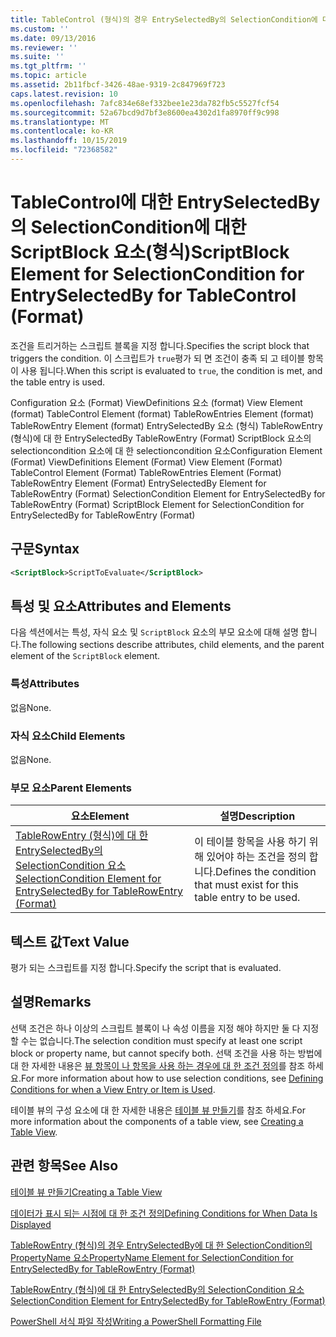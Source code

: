 ```yaml
---
title: TableControl (형식)의 경우 EntrySelectedBy의 SelectionCondition에 대 한 ScriptBlock 요소 | Microsoft Docs
ms.custom: ''
ms.date: 09/13/2016
ms.reviewer: ''
ms.suite: ''
ms.tgt_pltfrm: ''
ms.topic: article
ms.assetid: 2b11fbcf-3426-48ae-9319-2c847969f723
caps.latest.revision: 10
ms.openlocfilehash: 7afc834e68ef332bee1e23da782fb5c5527fcf54
ms.sourcegitcommit: 52a67bcd9d7bf3e8600ea4302d1fa8970ff9c998
ms.translationtype: MT
ms.contentlocale: ko-KR
ms.lasthandoff: 10/15/2019
ms.locfileid: "72368582"
---
```

# <a name="scriptblock-element-for-selectioncondition-for-entryselectedby-for-tablecontrol-format"></a><span data-ttu-id="17a77-102">TableControl에 대한 EntrySelectedBy의 SelectionCondition에 대한 ScriptBlock 요소(형식)</span><span class="sxs-lookup"><span data-stu-id="17a77-102">ScriptBlock Element for SelectionCondition for EntrySelectedBy for TableControl (Format)</span></span>

<span data-ttu-id="17a77-103">조건을 트리거하는 스크립트 블록을 지정 합니다.</span><span class="sxs-lookup"><span data-stu-id="17a77-103">Specifies the script block that triggers the condition.</span></span> <span data-ttu-id="17a77-104">이 스크립트가 `true`평가 되 면 조건이 충족 되 고 테이블 항목이 사용 됩니다.</span><span class="sxs-lookup"><span data-stu-id="17a77-104">When this script is evaluated to `true`, the condition is met, and the table entry is used.</span></span>

<span data-ttu-id="17a77-105">Configuration 요소 (Format) ViewDefinitions 요소 (format) View Element (format) TableControl Element (format) TableRowEntries Element (format) TableRowEntry Element (format) EntrySelectedBy 요소 (형식) TableRowEntry (형식)에 대 한 EntrySelectedBy TableRowEntry (Format) ScriptBlock 요소의 selectioncondition 요소에 대 한 selectioncondition 요소</span><span class="sxs-lookup"><span data-stu-id="17a77-105">Configuration Element (Format) ViewDefinitions Element (Format) View Element (Format) TableControl Element (Format) TableRowEntries Element (Format) TableRowEntry Element (Format) EntrySelectedBy Element for TableRowEntry (Format) SelectionCondition Element for EntrySelectedBy for TableRowEntry (Format) ScriptBlock Element for SelectionCondition for EntrySelectedBy for TableRowEntry (Format)</span></span>

## <a name="syntax"></a><span data-ttu-id="17a77-106">구문</span><span class="sxs-lookup"><span data-stu-id="17a77-106">Syntax</span></span>

```xml
<ScriptBlock>ScriptToEvaluate</ScriptBlock>
```

## <a name="attributes-and-elements"></a><span data-ttu-id="17a77-107">특성 및 요소</span><span class="sxs-lookup"><span data-stu-id="17a77-107">Attributes and Elements</span></span>

<span data-ttu-id="17a77-108">다음 섹션에서는 특성, 자식 요소 및 `ScriptBlock` 요소의 부모 요소에 대해 설명 합니다.</span><span class="sxs-lookup"><span data-stu-id="17a77-108">The following sections describe attributes, child elements, and the parent element of the `ScriptBlock` element.</span></span>

### <a name="attributes"></a><span data-ttu-id="17a77-109">특성</span><span class="sxs-lookup"><span data-stu-id="17a77-109">Attributes</span></span>

<span data-ttu-id="17a77-110">없음</span><span class="sxs-lookup"><span data-stu-id="17a77-110">None.</span></span>

### <a name="child-elements"></a><span data-ttu-id="17a77-111">자식 요소</span><span class="sxs-lookup"><span data-stu-id="17a77-111">Child Elements</span></span>

<span data-ttu-id="17a77-112">없음</span><span class="sxs-lookup"><span data-stu-id="17a77-112">None.</span></span>

### <a name="parent-elements"></a><span data-ttu-id="17a77-113">부모 요소</span><span class="sxs-lookup"><span data-stu-id="17a77-113">Parent Elements</span></span>

|<span data-ttu-id="17a77-114">요소</span><span class="sxs-lookup"><span data-stu-id="17a77-114">Element</span></span>|<span data-ttu-id="17a77-115">설명</span><span class="sxs-lookup"><span data-stu-id="17a77-115">Description</span></span>|
|-------------|-----------------|
|[<span data-ttu-id="17a77-116">TableRowEntry (형식)에 대 한 EntrySelectedBy의 SelectionCondition 요소</span><span class="sxs-lookup"><span data-stu-id="17a77-116">SelectionCondition Element for EntrySelectedBy for TableRowEntry (Format)</span></span>](./selectioncondition-element-for-entryselectedby-for-tablecontrol-format.md)|<span data-ttu-id="17a77-117">이 테이블 항목을 사용 하기 위해 있어야 하는 조건을 정의 합니다.</span><span class="sxs-lookup"><span data-stu-id="17a77-117">Defines the condition that must exist for this table entry to be used.</span></span>|

## <a name="text-value"></a><span data-ttu-id="17a77-118">텍스트 값</span><span class="sxs-lookup"><span data-stu-id="17a77-118">Text Value</span></span>

<span data-ttu-id="17a77-119">평가 되는 스크립트를 지정 합니다.</span><span class="sxs-lookup"><span data-stu-id="17a77-119">Specify the script that is evaluated.</span></span>

## <a name="remarks"></a><span data-ttu-id="17a77-120">설명</span><span class="sxs-lookup"><span data-stu-id="17a77-120">Remarks</span></span>

<span data-ttu-id="17a77-121">선택 조건은 하나 이상의 스크립트 블록이 나 속성 이름을 지정 해야 하지만 둘 다 지정할 수는 없습니다.</span><span class="sxs-lookup"><span data-stu-id="17a77-121">The selection condition must specify at least one script block or property name, but cannot specify both.</span></span> <span data-ttu-id="17a77-122">선택 조건을 사용 하는 방법에 대 한 자세한 내용은 [뷰 항목이 나 항목을 사용 하는 경우에 대 한 조건 정의](./defining-conditions-for-displaying-data.md)를 참조 하세요.</span><span class="sxs-lookup"><span data-stu-id="17a77-122">For more information about how to use selection conditions, see [Defining Conditions for when a View Entry or Item is Used](./defining-conditions-for-displaying-data.md).</span></span>

<span data-ttu-id="17a77-123">테이블 뷰의 구성 요소에 대 한 자세한 내용은 [테이블 뷰 만들기](./creating-a-table-view.md)를 참조 하세요.</span><span class="sxs-lookup"><span data-stu-id="17a77-123">For more information about the components of a table view, see [Creating a Table View](./creating-a-table-view.md).</span></span>

## <a name="see-also"></a><span data-ttu-id="17a77-124">관련 항목</span><span class="sxs-lookup"><span data-stu-id="17a77-124">See Also</span></span>

[<span data-ttu-id="17a77-125">테이블 뷰 만들기</span><span class="sxs-lookup"><span data-stu-id="17a77-125">Creating a Table View</span></span>](./creating-a-table-view.md)

[<span data-ttu-id="17a77-126">데이터가 표시 되는 시점에 대 한 조건 정의</span><span class="sxs-lookup"><span data-stu-id="17a77-126">Defining Conditions for When Data Is Displayed</span></span>](./defining-conditions-for-displaying-data.md)

[<span data-ttu-id="17a77-127">TableRowEntry (형식)의 경우 EntrySelectedBy에 대 한 SelectionCondition의 PropertyName 요소</span><span class="sxs-lookup"><span data-stu-id="17a77-127">PropertyName Element for SelectionCondition for EntrySelectedBy for TableRowEntry (Format)</span></span>](./propertyname-element-for-selectioncondition-for-entryselectedby-for-tablerowentry-format.md)

[<span data-ttu-id="17a77-128">TableRowEntry (형식)에 대 한 EntrySelectedBy의 SelectionCondition 요소</span><span class="sxs-lookup"><span data-stu-id="17a77-128">SelectionCondition Element for EntrySelectedBy for TableRowEntry (Format)</span></span>](./selectioncondition-element-for-entryselectedby-for-tablecontrol-format.md)

[<span data-ttu-id="17a77-129">PowerShell 서식 파일 작성</span><span class="sxs-lookup"><span data-stu-id="17a77-129">Writing a PowerShell Formatting File</span></span>](./writing-a-powershell-formatting-file.md)
